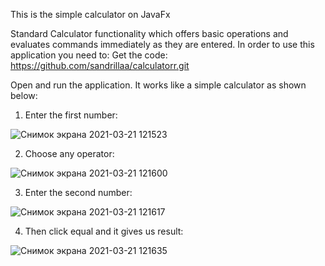This is the simple calculator on JavaFx

Standard Calculator functionality which offers basic operations and evaluates commands immediately as they are entered.
In order to use this application you need to:
Get the code: https://github.com/sandrillaa/calculatorr.git

Open and run the application.
It works like a simple calculator as shown below:
1) Enter the first number:

![Снимок экрана 2021-03-21 121523](https://user-images.githubusercontent.com/72644178/111895949-41b73d80-8a40-11eb-903a-d456a19155cd.png)

2) Choose any operator:

![Снимок экрана 2021-03-21 121600](https://user-images.githubusercontent.com/72644178/111895950-424fd400-8a40-11eb-826c-72eedb56ab6c.png)

3) Enter the second number:

![Снимок экрана 2021-03-21 121617](https://user-images.githubusercontent.com/72644178/111895951-42e86a80-8a40-11eb-887a-97b60191e4b9.png)

4) Then click equal and it gives us result:

![Снимок экрана 2021-03-21 121635](https://user-images.githubusercontent.com/72644178/111895952-42e86a80-8a40-11eb-8cc0-91d75e83f01b.png)

